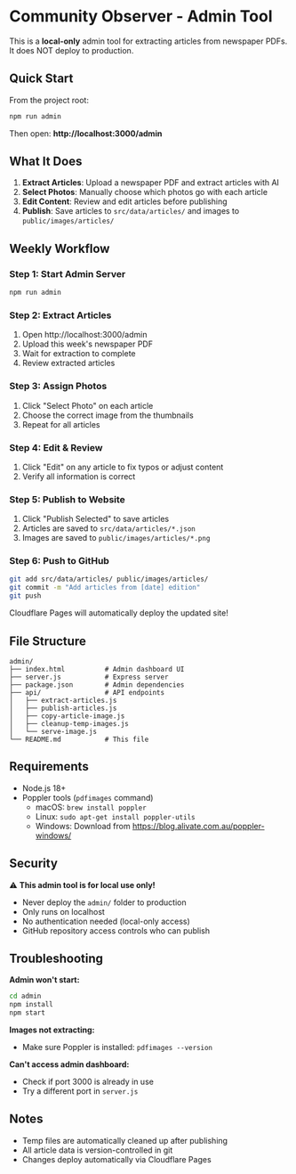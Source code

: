 # Community Observer - Admin Tool

This is a **local-only** admin tool for extracting articles from newspaper PDFs. It does NOT deploy to production.

## Quick Start

From the project root:

```bash
npm run admin
```

Then open: **http://localhost:3000/admin**

## What It Does

1. **Extract Articles**: Upload a newspaper PDF and extract articles with AI
2. **Select Photos**: Manually choose which photos go with each article
3. **Edit Content**: Review and edit articles before publishing
4. **Publish**: Save articles to `src/data/articles/` and images to `public/images/articles/`

## Weekly Workflow

### Step 1: Start Admin Server
```bash
npm run admin
```

### Step 2: Extract Articles
1. Open http://localhost:3000/admin
2. Upload this week's newspaper PDF
3. Wait for extraction to complete
4. Review extracted articles

### Step 3: Assign Photos
1. Click "Select Photo" on each article
2. Choose the correct image from the thumbnails
3. Repeat for all articles

### Step 4: Edit & Review
1. Click "Edit" on any article to fix typos or adjust content
2. Verify all information is correct

### Step 5: Publish to Website
1. Click "Publish Selected" to save articles
2. Articles are saved to `src/data/articles/*.json`
3. Images are saved to `public/images/articles/*.png`

### Step 6: Push to GitHub
```bash
git add src/data/articles/ public/images/articles/
git commit -m "Add articles from [date] edition"
git push
```

Cloudflare Pages will automatically deploy the updated site!

## File Structure

```
admin/
├── index.html          # Admin dashboard UI
├── server.js           # Express server
├── package.json        # Admin dependencies
├── api/                # API endpoints
│   ├── extract-articles.js
│   ├── publish-articles.js
│   ├── copy-article-image.js
│   ├── cleanup-temp-images.js
│   └── serve-image.js
└── README.md           # This file
```

## Requirements

- Node.js 18+
- Poppler tools (`pdfimages` command)
  - macOS: `brew install poppler`
  - Linux: `sudo apt-get install poppler-utils`
  - Windows: Download from https://blog.alivate.com.au/poppler-windows/

## Security

⚠️ **This admin tool is for local use only!**

- Never deploy the `admin/` folder to production
- Only runs on localhost
- No authentication needed (local-only access)
- GitHub repository access controls who can publish

## Troubleshooting

**Admin won't start:**
```bash
cd admin
npm install
npm start
```

**Images not extracting:**
- Make sure Poppler is installed: `pdfimages --version`

**Can't access admin dashboard:**
- Check if port 3000 is already in use
- Try a different port in `server.js`

## Notes

- Temp files are automatically cleaned up after publishing
- All article data is version-controlled in git
- Changes deploy automatically via Cloudflare Pages
